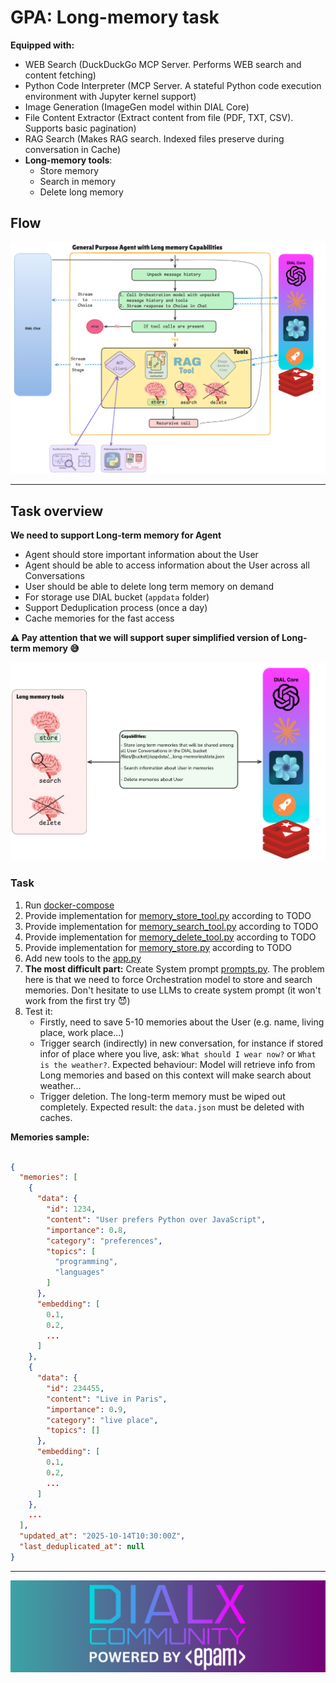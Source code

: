 # GPA: Long-memory task

**Equipped with:**
- WEB Search (DuckDuckGo MCP Server. Performs WEB search and content fetching)
- Python Code Interpreter (MCP Server. A stateful Python code execution environment with Jupyter kernel support)
- Image Generation (ImageGen model within DIAL Core)
- File Content Extractor (Extract content from file (PDF, TXT, CSV). Supports basic pagination)
- RAG Search (Makes RAG search. Indexed files preserve during conversation in Cache)
- **Long-memory tools**:
  - Store memory
  - Search in memory
  - Delete long memory

## Flow
<img src="agent_flow.png">

---

## Task overview
**We need to support Long-term memory for Agent**
- Agent should store important information about the User
- Agent should be able to access information about the User across all Conversations
- User should be able to delete long term memory on demand
- For storage use DIAL bucket (`appdata` folder)
- Support Deduplication process (once a day)
- Cache memories for the fast access

**⚠️ Pay attention that we will support super simplified version of Long-term memory 😅**

<img src="agent_memories_capabilities.png">

### Task
1. Run [docker-compose](docker-compose.yml)
2. Provide implementation for [memory_store_tool.py](task/tools/memory/memory_store_tool.py) according to TODO
3. Provide implementation for [memory_search_tool.py](task/tools/memory/memory_search_tool.py) according to TODO 
4. Provide implementation for [memory_delete_tool.py](task/tools/memory/memory_delete_tool.py) according to TODO
5. Provide implementation for [memory_store.py](task/tools/memory/memory_store.py) according to TODO
6. Add new tools to the [app.py](task/app.py)
7. **The most difficult part:** Create System prompt [prompts.py](task/prompts.py). The problem here is that we need to force Orchestration model to store and search memories. Don't hesitate to use LLMs to create system prompt (it won't work from the first try 😈)
8. Test it:
   - Firstly, need to save 5-10 memories about the User (e.g. name, living place, work place...)
   - Trigger search (indirectly) in new conversation, for instance if stored infor of place where you live, ask: `What should I wear now?` or `What is the weather?`. Expected behaviour: Model will retrieve info from Long memories and based on this context will make search about weather...
   - Trigger deletion. The long-term memory must be wiped out completely. Expected result: the `data.json` must be deleted with caches.


**Memories sample:**
```json

{
  "memories": [
    {
      "data": {
        "id": 1234,
        "content": "User prefers Python over JavaScript",
        "importance": 0.8,
        "category": "preferences",
        "topics": [
          "programming",
          "languages"
        ]
      },
      "embedding": [
        0.1,
        0.2,
        ...
      ]
    },
    {
      "data": {
        "id": 234455,
        "content": "Live in Paris",
        "importance": 0.9,
        "category": "live place",
        "topics": []
      },
      "embedding": [
        0.1,
        0.2,
        ...
      ]
    },
    ...
  ],
  "updated_at": "2025-10-14T10:30:00Z",
  "last_deduplicated_at": null
}
```

---

<img src="dialx-banner.png">